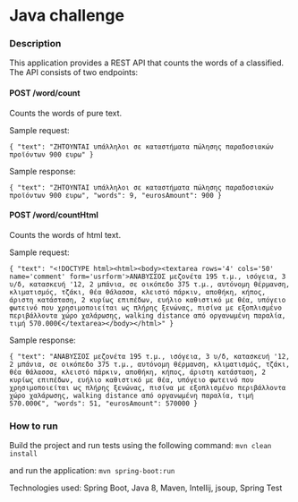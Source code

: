 # Java challenge

### Description
This application provides a REST API that counts the words of a classified.
The API consists of two endpoints:
#### POST /word/count
Counts the words of pure text.

Sample request:

`{
"text": "ΖΗΤΟΥΝΤΑΙ υπάλληλοι σε καταστήματα πώλησης παραδοσιακών προϊόντων 900 ευρω"
}`

Sample response:

`{
    "text": "ΖΗΤΟΥΝΤΑΙ υπάλληλοι σε καταστήματα πώλησης παραδοσιακών προϊόντων 900 ευρω",
    "words": 9,
    "eurosAmount": 900
}`

#### POST /word/countHtml
Counts the words of html text.

Sample request:

`{
	"text": "<!DOCTYPE html><html><body><textarea rows='4' cols='50' name='comment' form='usrform'>ΑΝΑΒΥΣΣΟΣ μεζονέτα 195 τ.μ., ισόγεια, 3 υ/δ, κατασκευή '12, 2 μπάνια, σε οικόπεδο 375 τ.μ., αυτόνομη θέρμανση, κλιματισμός, τζάκι, θέα θάλασσα, κλειστό πάρκιν, αποθήκη, κήπος, άριστη κατάσταση, 2 κυρίως επιπέδων, ευήλιο καθιστικό με θέα, υπόγειο φωτεινό που χρησιμοποιείται ως πλήρης ξενώνας, πισίνα με εξοπλισμένο περιβάλλοντα χώρο χαλάρωσης, walking distance από οργανωμένη παραλία, τιμή 570.000€</textarea></body></html>"
}`

Sample response:

`{
    "text": "ΑΝΑΒΥΣΣΟΣ μεζονέτα 195 τ.μ., ισόγεια, 3 υ/δ, κατασκευή '12, 2 μπάνια, σε οικόπεδο 375 τ.μ., αυτόνομη θέρμανση, κλιματισμός, τζάκι, θέα θάλασσα, κλειστό πάρκιν, αποθήκη, κήπος, άριστη κατάσταση, 2 κυρίως επιπέδων, ευήλιο καθιστικό με θέα, υπόγειο φωτεινό που χρησιμοποιείται ως πλήρης ξενώνας, πισίνα με εξοπλισμένο περιβάλλοντα χώρο χαλάρωσης, walking distance από οργανωμένη παραλία, τιμή 570.000€",
    "words": 51,
    "eurosAmount": 570000
}`
### How to run

Build the project and run tests using the following command:
`mvn clean install`

and run the application:
`mvn spring-boot:run`

Technologies used:
Spring Boot, Java 8, Maven, Intellij, jsoup, Spring Test
